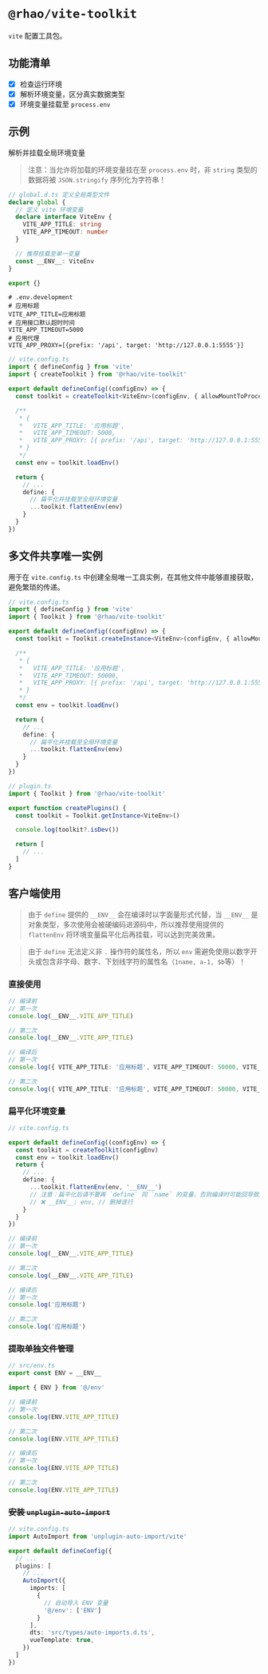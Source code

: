 # `@rhao/vite-toolkit`

`vite` 配置工具包。

## 功能清单

- [x] 检查运行环境
- [x] 解析环境变量，区分真实数据类型
- [x] 环境变量挂载至 `process.env`

## 示例

解析并挂载全局环境变量

> 注意：当允许将加载的环境变量挂在至 `process.env` 时，非 `string` 类型的数据将被 `JSON.stringify` 序列化为字符串！

```ts
// global.d.ts 定义全局类型文件
declare global {
  // 定义 vite 环境变量
  declare interface ViteEnv {
    VITE_APP_TITLE: string
    VITE_APP_TIMEOUT: number
  }

  // 推荐挂载至单一变量
  const __ENV__: ViteEnv
}

export {}
```

```shell
# .env.development
# 应用标题
VITE_APP_TITLE=应用标题
# 应用接口默认超时时间
VITE_APP_TIMEOUT=5000
# 应用代理
VITE_APP_PROXY=[{prefix: '/api', target: 'http://127.0.0.1:5555'}]
```

```ts
// vite.config.ts
import { defineConfig } from 'vite'
import { createToolkit } from '@rhao/vite-toolkit'

export default defineConfig((configEnv) => {
  const toolkit = createToolkit<ViteEnv>(configEnv, { allowMountToProcessEnv: true })

  /**
   * {
   *   VITE_APP_TITLE: '应用标题',
   *   VITE_APP_TIMEOUT: 5000,
   *   VITE_APP_PROXY: [{ prefix: '/api', target: 'http://127.0.0.1:5555' }]
   * }
   */
  const env = toolkit.loadEnv()

  return {
    // ...
    define: {
      // 扁平化并挂载至全局环境变量
      ...toolkit.flattenEnv(env)
    }
  }
})
```

## 多文件共享唯一实例

用于在 `vite.config.ts` 中创建全局唯一工具实例，在其他文件中能够直接获取，避免繁琐的传递。

```ts
// vite.config.ts
import { defineConfig } from 'vite'
import { Toolkit } from '@rhao/vite-toolkit'

export default defineConfig((configEnv) => {
  const toolkit = Toolkit.createInstance<ViteEnv>(configEnv, { allowMountToProcessEnv: true })

  /**
   * {
   *   VITE_APP_TITLE: '应用标题',
   *   VITE_APP_TIMEOUT: 50000,
   *   VITE_APP_PROXY: [{ prefix: '/api', target: 'http://127.0.0.1:5555' }]
   * }
   */
  const env = toolkit.loadEnv()

  return {
    // ...
    define: {
      // 扁平化并挂载至全局环境变量
      ...toolkit.flattenEnv(env)
    }
  }
})
```

```ts
// plugin.ts
import { Toolkit } from '@rhao/vite-toolkit'

export function createPlugins() {
  const toolkit = Toolkit.getInstance<ViteEnv>()

  console.log(toolkit?.isDev())

  return [
    // ...
  ]
}
```

## 客户端使用

> 由于 `define` 提供的 `__ENV__` 会在编译时以字面量形式代替，当 `__ENV__` 是对象类型，多次使用会被硬编码进源码中，所以推荐使用提供的 `flattenEnv` 将环境变量扁平化后再挂载，可以达到完美效果。

> 由于 `define` 无法定义非 `.` 操作符的属性名，所以 `env` 需避免使用以数字开头或包含非字母、数字、下划线字符的属性名（`1name, a-1, $b`等）！

### 直接使用

```ts
// 编译前
// 第一次
console.log(__ENV__.VITE_APP_TITLE)

// 第二次
console.log(__ENV__.VITE_APP_TITLE)

// 编译后
// 第一次
console.log({ VITE_APP_TITLE: '应用标题', VITE_APP_TIMEOUT: 50000, VITE_APP_PROXY: [{ prefix: '/api', target: 'http://127.0.0.1:5555' }] }.VITE_APP_TITLE)

// 第二次
console.log({ VITE_APP_TITLE: '应用标题', VITE_APP_TIMEOUT: 50000, VITE_APP_PROXY: [{ prefix: '/api', target: 'http://127.0.0.1:5555' }] }.VITE_APP_TITLE)
```

### 扁平化环境变量

```ts
// vite.config.ts

export default defineConfig((configEnv) => {
  const toolkit = createToolkit(configEnv)
  const env = toolkit.loadEnv()
  return {
    // ...
    define: {
      ...toolkit.flattenEnv(env, '__ENV__')
      // 注意：扁平化后请不要再 `define` 同 `name` 的变量，否则编译时可能回导致失败！
      // ❌ __ENV__: env, // 删掉该行
    }
  }
})
```

```ts
// 编译前
// 第一次
console.log(__ENV__.VITE_APP_TITLE)

// 第二次
console.log(__ENV__.VITE_APP_TITLE)

// 编译后
// 第一次
console.log('应用标题')

// 第二次
console.log('应用标题')
```

### ~~提取单独文件管理~~

```ts
// src/env.ts
export const ENV = __ENV__
```

```ts
import { ENV } from '@/env'

// 编译前
// 第一次
console.log(ENV.VITE_APP_TITLE)

// 第二次
console.log(ENV.VITE_APP_TITLE)

// 编译后
// 第一次
console.log(ENV.VITE_APP_TITLE)

// 第二次
console.log(ENV.VITE_APP_TITLE)
```

### ~~安装 `unplugin-auto-import`~~

```ts
// vite.config.ts
import AutoImport from 'unplugin-auto-import/vite'

export default defineConfig({
  // ...
  plugins: [
    // ...
    AutoImport({
      imports: [
        {
          // 自动导入 ENV 变量
          '@/env': ['ENV']
        }
      ],
      dts: 'src/types/auto-imports.d.ts',
      vueTemplate: true,
    })
  ]
})
```

